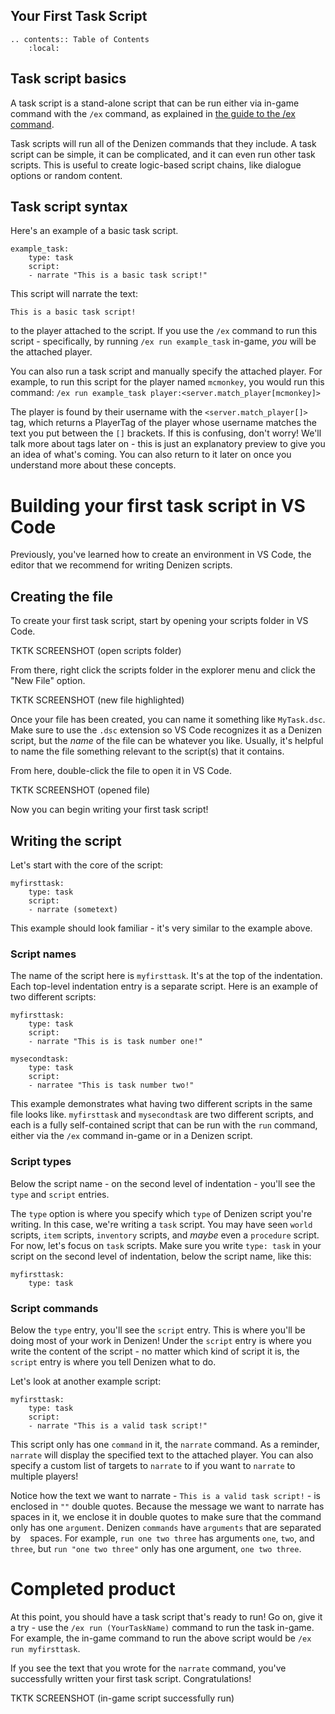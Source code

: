 Your First Task Script
----------------------

<!-- **TODO: Write-up that guides the user through writing a basic task script (just a task with a narrate line) using VS-Code, emphasizing things like file extension and placement. Also run it in-game with `/ex run`.** -->

```eval_rst
.. contents:: Table of Contents
    :local:
```

## Task script basics

A task script is a stand-alone script that can be run either via in-game command with the `/ex` command, as explained in [the guide to the /ex command](https://guide.denizenscript.com/guides/first-steps/ex-command.html).

Task scripts will run all of the Denizen commands that they include. A task script can be simple, it can be complicated, and it can even run other task scripts. This is useful to create logic-based script chains, like dialogue options or random content.

## Task script syntax

Here's an example of a basic task script.

```dscript_green
example_task:
    type: task
    script:
    - narrate "This is a basic task script!"
```

This script will narrate the text:

```
This is a basic task script!
```

to the player attached to the script. If you use the `/ex` command to run this script - specifically, by running `/ex run example_task` in-game, *you* will be the attached player.

You can also run a task script and manually specify the attached player. For example, to run this script for the player named `mcmonkey`, you would run this command: `/ex run example_task player:<server.match_player[mcmonkey]>`

The player is found by their username with the `<server.match_player[]>` tag, which returns a PlayerTag of the player whose username matches the text you put between the `[]` brackets. If this is confusing, don't worry! We'll talk more about tags later on - this is just an explanatory preview to give you an idea of what's coming. You can also return to it later on once you understand more about these concepts.

# Building your first task script in VS Code

Previously, you've learned how to create an environment in VS Code, the editor that we recommend for writing Denizen scripts.

## Creating the file

To create your first task script, start by opening your scripts folder in VS Code.

TKTK SCREENSHOT (open scripts folder)

From there, right click the scripts folder in the explorer menu and click the "New File" option.

TKTK SCREENSHOT (new file highlighted)

Once your file has been created, you can name it something like `MyTask.dsc`. Make sure to use the `.dsc` extension so VS Code recognizes it as a Denizen script, but the *name* of the file can be whatever you like. Usually, it's helpful to name the file something relevant to the script(s) that it contains.

From here, double-click the file to open it in VS Code.

TKTK SCREENSHOT (opened file)

Now you can begin writing your first task script!

## Writing the script

Let's start with the core of the script:

```dscript_blue
myfirsttask:
    type: task
    script:
    - narrate (sometext)
```

This example should look familiar - it's very similar to the example above.

### Script names

The name of the script here is `myfirsttask`. It's at the top of the indentation. Each top-level indentation entry is a separate script. Here is an example of two different scripts:

```dscript_green
myfirsttask:
    type: task
    script:
    - narrate "This is is task number one!"

mysecondtask:
    type: task
    script:
    - narratee "This is task number two!"
```

This example demonstrates what having two different scripts in the same file looks like. `myfirsttask` and `mysecondtask` are two different scripts, and each is a fully self-contained script that can be run with the `run` command, either via the `/ex` command in-game or in a Denizen script.

### Script types

Below the script name - on the second level of indentation - you'll see the `type` and `script` entries.

The `type` option is where you specify which `type` of Denizen script you're writing. In this case, we're writing a `task` script. You may have seen `world` scripts, `item` scripts, `inventory` scripts, and *maybe* even a `procedure` script. For now, let's focus on `task` scripts. Make sure you write `type: task` in your script on the second level of indentation, below the script name, like this:

```dscript_blue
myfirsttask:
    type: task
```

### Script commands

Below the `type` entry, you'll see the `script` entry. This is where you'll be doing most of your work in Denizen! Under the `script` entry is where you write the content of the script - no matter which kind of script it is, the `script` entry is where you tell Denizen what to do.

Let's look at another example script:

```dscript_green
myfirsttask:
    type: task
    script:
    - narrate "This is a valid task script!"
```

This script only has one `command` in it, the `narrate` command. As a reminder, `narrate` will display the specified text to the attached player. You can also specify a custom list of targets to `narrate` to if you want to `narrate` to multiple players!

Notice how the text we want to narrate - `This is a valid task script!` - is enclosed in `""` double quotes. Because the message we want to narrate has ` ` spaces in it, we enclose it in double quotes to make sure that the command only has one `argument`. Denizen `commands` have `arguments` that are separated by ` ` spaces. For example, `run one two three` has arguments `one`, `two`, and `three`, but `run "one two three"` only has one argument, `one two three`.

# Completed product

At this point, you should have a task script that's ready to run! Go on, give it a try - use the `/ex run (YourTaskName)` command to run the task in-game. For example, the in-game command to run the above script would be `/ex run myfirsttask`.

If you see the text that you wrote for the `narrate` command, you've successfully written your first task script. Congratulations!

TKTK SCREENSHOT (in-game script successfully run)